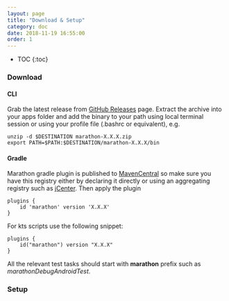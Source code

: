 ```yaml
---
layout: page
title: "Download & Setup"
category: doc
date: 2018-11-19 16:55:00
order: 1
---
```

* TOC
{:toc}

### Download

#### CLI
Grab the latest release from [GitHub Releases][1] page. Extract the archive into your apps folder and add the binary to your path using local terminal session or using your profile file (.bashrc or equivalent), e.g.

```
unzip -d $DESTINATION marathon-X.X.X.zip
export PATH=$PATH:$DESTINATION/marathon-X.X.X/bin
```

#### Gradle
Marathon gradle plugin is published to [MavenCentral][2] so make sure you have this registry either by declaring it directly or using an aggregating registry such as [jCenter][3]. Then apply the plugin

```
plugins {
    id 'marathon' version 'X.X.X'
}
```

For kts scripts use the following snippet:

```
plugins {
    id("marathon") version "X.X.X"
}
```

All the relevant test tasks should start with **marathon** prefix such as *marathonDebugAndroidTest*.

### Setup

[1]: https://github.com/Malinskiy/marathon/releases
[2]: https://search.maven.org/
[3]: https://bintray.com/bintray/jcenter
